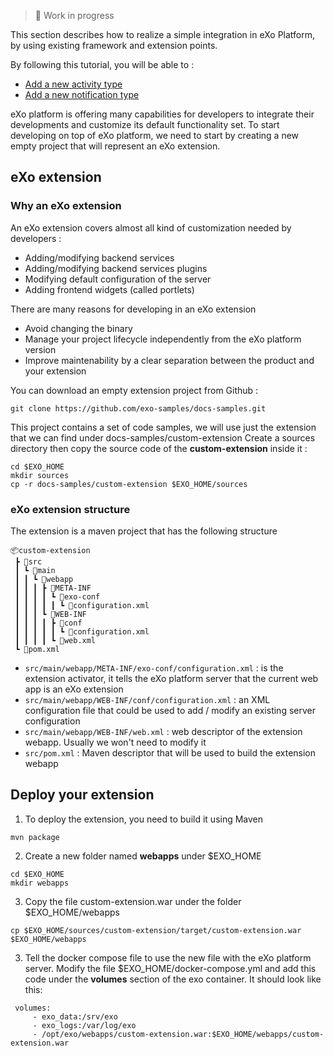 > 🚧 Work in progress

This section describes how to realize a simple integration in eXo Platform, by using existing framework and extension points. 

By following this tutorial, you will be able to :
- [Add a new activity type](/guide/developer-guide/simple-integration/activity-type.html)
- [Add a new notification type](/guide/developer-guide/simple-integration/notification.html)


eXo platform is offering many capabilities for developers to integrate their developments and customize its default functionality set.
To start developing on top of eXo platform, we need to start by creating a new empty project that will represent an eXo extension.

## eXo extension

### Why an eXo extension
An eXo extension covers almost all kind of customization needed by developers :
 - Adding/modifying backend services
 - Adding/modifying backend services plugins
 - Modifying default configuration of the server
 - Adding frontend widgets (called portlets) 

There are many reasons for developing in an eXo extension
 - Avoid changing the binary
 - Manage your project lifecycle independently from the eXo platform version
 - Improve maintenability by a clear separation between the product and your extension 

You can download an empty extension project from Github :
```shell
git clone https://github.com/exo-samples/docs-samples.git
```
This project contains a set of code samples, we will use just the extension that we can find under docs-samples/custom-extension
Create a sources directory then copy the source code of the **custom-extension** inside it : 
```shell
cd $EXO_HOME
mkdir sources
cp -r docs-samples/custom-extension $EXO_HOME/sources
```

### eXo extension structure
The extension is a maven project that has the following structure
```
📦custom-extension
 ┣ 📂src
 ┃ ┗ 📂main
 ┃ ┃ ┗ 📂webapp
 ┃ ┃ ┃ ┣ 📂META-INF
 ┃ ┃ ┃ ┃ ┗ 📂exo-conf
 ┃ ┃ ┃ ┃ ┃ ┗ 📜configuration.xml
 ┃ ┃ ┃ ┗ 📂WEB-INF
 ┃ ┃ ┃ ┃ ┣ 📂conf
 ┃ ┃ ┃ ┃ ┃ ┗ 📜configuration.xml
 ┃ ┃ ┃ ┃ ┗ 📜web.xml
 ┗ 📜pom.xml
```
 - ``` src/main/webapp/META-INF/exo-conf/configuration.xml ``` : is the extension activator, it tells the eXo platform server that the current web app is an eXo extension
 - ``` src/main/webapp/WEB-INF/conf/configuration.xml ``` : an XML configuration file that could be used to add / modify an existing server configuration
 - ``` src/main/webapp/WEB-INF/web.xml ``` : web descriptor of the extension webapp. Usually we won't need  to modify it
 - ``` src/pom.xml ``` : Maven descriptor that will be used to build the extension webapp

 ## Deploy your extension

 1. To deploy the extension, you need to build it using Maven
 ```shell
 mvn package
 ```
 2. Create a new folder named **webapps** under $EXO\_HOME
 ```shell
 cd $EXO_HOME
 mkdir webapps
 ```
 3. Copy the file custom-extension.war under the folder $EXO\_HOME/webapps
 ```shell
 cp $EXO_HOME/sources/custom-extension/target/custom-extension.war $EXO_HOME/webapps
 ```
 3. Tell the docker compose file to use the new file with the eXo platform server. Modify the file $EXO_HOME/docker-compose.yml and add this code under the **volumes** section of the exo container. It should look like this:
 ```
  volumes:
      - exo_data:/srv/exo
      - exo_logs:/var/log/exo
      - /opt/exo/webapps/custom-extension.war:$EXO_HOME/webapps/custom-extension.war
 ``` 
        
